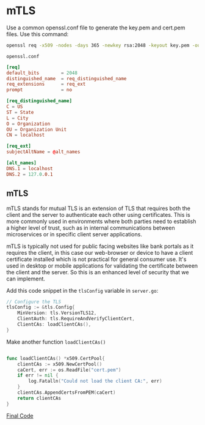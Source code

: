 # mTLS

Use a common openssl.conf file to generate the key.pem and cert.pem files. Use this command:
```bash
openssl req -x509 -nodes -days 365 -newkey rsa:2048 -keyout key.pem -out cert.pem -config openssl.cnf
```

`openssl.conf`
```cnf
[req]
default_bits        = 2048
distinguished_name  = req_distinguished_name
req_extensions      = req_ext
prompt              = no

[req_distinguished_name]
C = US
ST = State
L = City
O = Organization
OU = Organization Unit
CN = localhost

[req_ext]
subjectAltName = @alt_names

[alt_names]
DNS.1 = localhost
DNS.2 = 127.0.0.1
```

## mTLS

mTLS stands for mutual TLS is an extension of TLS that requires both the client and the server to authenticate each other using certificates. This is more commonly used in environments where both parties need to establish a higher level of trust, such as in internal communications between microservices or in specific client server applications.

mTLS is typically not used for public facing websites like bank portals as it requires the client, in this case our web-browser or device to have a client certificate installed which is not practical for general consumer use. It's used in desktop or mobile applications for validating the certificate between the client and the server. So this is an enhanced level of security that we can implement.

Add this code snippet in the `tlsConfig` variable in `server.go`:
```go
// Configure the TLS
tlsConfig := &tls.Config{
    MinVersion: tls.VersionTLS12,
    ClientAuth: tls.RequireAndVerifyClientCert,
    ClientCAs: loadClientCAs(),
}
```

Make another function `loadClientCAs()`
```go

func loadClientCAs() *x509.CertPool{
	clientCAs := x509.NewCertPool()
	caCert, err := os.ReadFile("cert.pem")
	if err != nil {
		log.Fatalln("Could not load the client CA:", err)
	}
	clientCAs.AppendCertsFromPEM(caCert)
	return clientCAs
}
```

[Final Code](../../../golang-udemy-code/rest_api/mtls_server/mtls_server.go)